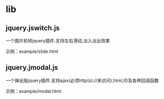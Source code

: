 # lib


## jquery.jswitch.js

一个图片轮转jquery插件.支持左右滑动,淡入淡出效果

示例：example/slide.html


## jquery.jmodal.js

一个弹出层jquery插件.支持ajax(必须http(s)://来访问),html,ID及各种回调函数

示例：example/modal.html
